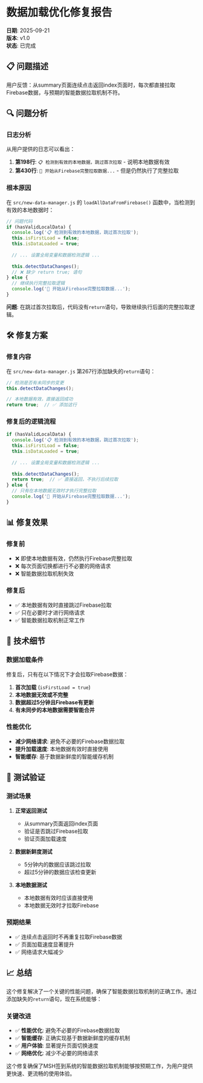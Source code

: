 # 数据加载优化修复报告

**日期**: 2025-09-21  
**版本**: v1.0  
**状态**: 已完成  

## 📋 问题描述

用户反馈：从summary页面连续点击返回index页面时，每次都直接拉取Firebase数据，与预期的智能数据拉取机制不符。

## 🔍 问题分析

### 日志分析
从用户提供的日志可以看出：
1. **第198行**: `📋 检测到有效的本地数据，跳过首次拉取` - 说明本地数据有效
2. **第430行**: `🔄 开始从Firebase完整拉取数据...` - 但是仍然执行了完整拉取

### 根本原因
在 `src/new-data-manager.js` 的 `loadAllDataFromFirebase()` 函数中，当检测到有效的本地数据时：

```javascript
// 问题代码
if (hasValidLocalData) {
  console.log('📋 检测到有效的本地数据，跳过首次拉取');
  this.isFirstLoad = false;
  this.isDataLoaded = true;
  
  // ... 设置全局变量和数据检测逻辑 ...
  
  this.detectDataChanges();
  // ❌ 缺少 return true; 语句
} else {
  // 继续执行完整拉取逻辑
  console.log('🔄 开始从Firebase完整拉取数据...');
}
```

**问题**: 在跳过首次拉取后，代码没有`return`语句，导致继续执行后面的完整拉取逻辑。

## 🛠️ 修复方案

### 修复内容
在 `src/new-data-manager.js` 第267行添加缺失的`return`语句：

```javascript
// 检测是否有未同步的变更
this.detectDataChanges();

// 本地数据有效，直接返回成功
return true;  // ✅ 添加这行
```

### 修复后的逻辑流程
```javascript
if (hasValidLocalData) {
  console.log('📋 检测到有效的本地数据，跳过首次拉取');
  this.isFirstLoad = false;
  this.isDataLoaded = true;
  
  // ... 设置全局变量和数据检测逻辑 ...
  
  this.detectDataChanges();
  return true;  // ✅ 直接返回，不执行后续拉取
} else {
  // 只有在本地数据无效时才执行完整拉取
  console.log('🔄 开始从Firebase完整拉取数据...');
}
```

## 📊 修复效果

### 修复前
- ❌ 即使本地数据有效，仍然执行Firebase完整拉取
- ❌ 每次页面切换都进行不必要的网络请求
- ❌ 智能数据拉取机制失效

### 修复后
- ✅ 本地数据有效时直接跳过Firebase拉取
- ✅ 只在必要时才进行网络请求
- ✅ 智能数据拉取机制正常工作

## 🔧 技术细节

### 数据加载条件
修复后，只有在以下情况下才会拉取Firebase数据：
1. **首次加载** (`isFirstLoad = true`)
2. **本地数据无效或不完整**
3. **数据超过5分钟且Firebase有更新**
4. **有未同步的本地数据需要智能合并**

### 性能优化
- **减少网络请求**: 避免不必要的Firebase数据拉取
- **提升加载速度**: 本地数据有效时直接使用
- **智能缓存**: 基于数据新鲜度的智能缓存机制

## 🧪 测试验证

### 测试场景
1. **正常返回测试**
   - 从summary页面返回index页面
   - 验证是否跳过Firebase拉取
   - 验证页面加载速度

2. **数据新鲜度测试**
   - 5分钟内的数据应该跳过拉取
   - 超过5分钟的数据应该检查更新

3. **本地数据测试**
   - 本地数据有效时应该直接使用
   - 本地数据无效时才拉取Firebase

### 预期结果
- ✅ 连续点击返回时不再重复拉取Firebase数据
- ✅ 页面加载速度显著提升
- ✅ 网络请求大幅减少

## 📈 总结

这个修复解决了一个关键的性能问题，确保了智能数据拉取机制的正确工作。通过添加缺失的`return`语句，现在系统能够：

### 关键改进
- ✅ **性能优化**: 避免不必要的Firebase数据拉取
- ✅ **智能缓存**: 正确实现基于数据新鲜度的缓存机制
- ✅ **用户体验**: 显著提升页面切换速度
- ✅ **网络优化**: 减少不必要的网络请求

这个修复确保了MSH签到系统的智能数据拉取机制能够按预期工作，为用户提供更快速、更流畅的使用体验。

